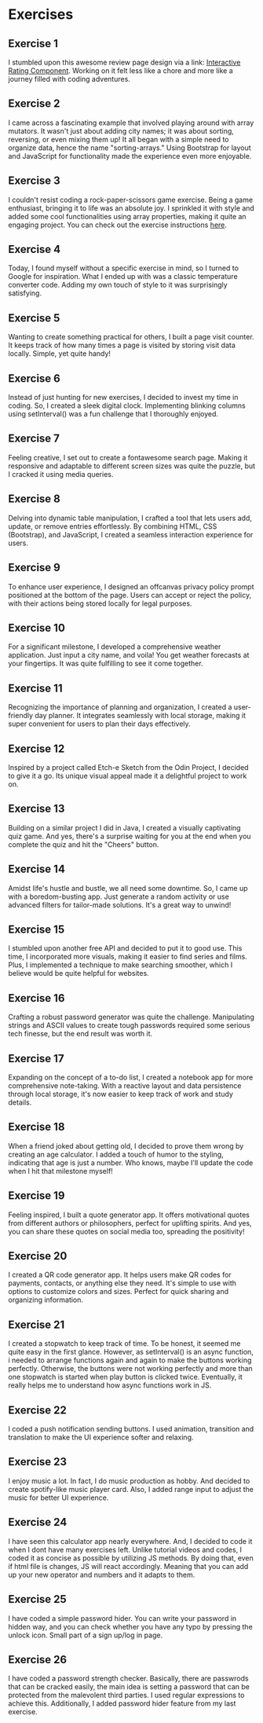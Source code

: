 # Exercises

## Exercise 1
I stumbled upon this awesome review page design via a link: [Interactive Rating Component](https://www.frontendmentor.io/challenges/interactive-rating-component-koxpeBUmI/hub). Working on it felt less like a chore and more like a journey filled with coding adventures.

## Exercise 2
I came across a fascinating example that involved playing around with array mutators. It wasn't just about adding city names; it was about sorting, reversing, or even mixing them up! It all began with a simple need to organize data, hence the name "sorting-arrays." Using Bootstrap for layout and JavaScript for functionality made the experience even more enjoyable.

## Exercise 3
I couldn't resist coding a rock-paper-scissors game exercise. Being a game enthusiast, bringing it to life was an absolute joy. I sprinkled it with style and added some cool functionalities using array properties, making it quite an engaging project. You can check out the exercise instructions [here](https://www.theodinproject.com/lessons/foundations-rock-paper-scissors).

## Exercise 4
Today, I found myself without a specific exercise in mind, so I turned to Google for inspiration. What I ended up with was a classic temperature converter code. Adding my own touch of style to it was surprisingly satisfying.

## Exercise 5
Wanting to create something practical for others, I built a page visit counter. It keeps track of how many times a page is visited by storing visit data locally. Simple, yet quite handy!

## Exercise 6
Instead of just hunting for new exercises, I decided to invest my time in coding. So, I created a sleek digital clock. Implementing blinking columns using setInterval() was a fun challenge that I thoroughly enjoyed.

## Exercise 7
Feeling creative, I set out to create a fontawesome search page. Making it responsive and adaptable to different screen sizes was quite the puzzle, but I cracked it using media queries.

## Exercise 8
Delving into dynamic table manipulation, I crafted a tool that lets users add, update, or remove entries effortlessly. By combining HTML, CSS (Bootstrap), and JavaScript, I created a seamless interaction experience for users.

## Exercise 9
To enhance user experience, I designed an offcanvas privacy policy prompt positioned at the bottom of the page. Users can accept or reject the policy, with their actions being stored locally for legal purposes.

## Exercise 10
For a significant milestone, I developed a comprehensive weather application. Just input a city name, and voila! You get weather forecasts at your fingertips. It was quite fulfilling to see it come together.

## Exercise 11
Recognizing the importance of planning and organization, I created a user-friendly day planner. It integrates seamlessly with local storage, making it super convenient for users to plan their days effectively.

## Exercise 12
Inspired by a project called Etch-e Sketch from the Odin Project, I decided to give it a go. Its unique visual appeal made it a delightful project to work on.

## Exercise 13
Building on a similar project I did in Java, I created a visually captivating quiz game. And yes, there's a surprise waiting for you at the end when you complete the quiz and hit the "Cheers" button.

## Exercise 14
Amidst life's hustle and bustle, we all need some downtime. So, I came up with a boredom-busting app. Just generate a random activity or use advanced filters for tailor-made solutions. It's a great way to unwind!

## Exercise 15
I stumbled upon another free API and decided to put it to good use. This time, I incorporated more visuals, making it easier to find series and films. Plus, I implemented a technique to make searching smoother, which I believe would be quite helpful for websites.

## Exercise 16
Crafting a robust password generator was quite the challenge. Manipulating strings and ASCII values to create tough passwords required some serious tech finesse, but the end result was worth it.

## Exercise 17
Expanding on the concept of a to-do list, I created a notebook app for more comprehensive note-taking. With a reactive layout and data persistence through local storage, it's now easier to keep track of work and study details.

## Exercise 18
When a friend joked about getting old, I decided to prove them wrong by creating an age calculator. I added a touch of humor to the styling, indicating that age is just a number. Who knows, maybe I'll update the code when I hit that milestone myself!

## Exercise 19
Feeling inspired, I built a quote generator app. It offers motivational quotes from different authors or philosophers, perfect for uplifting spirits. And yes, you can share these quotes on social media too, spreading the positivity!

## Exercise 20
I created a QR code generator app. It helps users make QR codes for payments, contacts, or anything else they need. It's simple to use with options to customize colors and sizes. Perfect for quick sharing and organizing information.

## Exercise 21
I created a stopwatch to keep track of time. To be honest, it seemed me quite easy in the first glance. However, as setInterval() is an async function, i needed to arrange functions again and again to make the buttons working perfectly. Otherwise, the buttons were not working perfectly and more than one stopwatch is started when play button is clicked twice. Eventually, it really helps me to understand how async functions work in JS. 

## Exercise 22
I coded a push notification sending buttons. I used animation, transition and translation to make the UI experience softer and relaxing. 

## Exercise 23
I enjoy music a lot. In fact, I do music production as hobby. And decided to create spotify-like music player card. Also, I added range input to adjust the music for better UI experience.

## Exercise 24
I have seen this calculator app nearly everywhere. And, I decided to code it when I dont have many exercises left. Unlike tutorial videos and codes, I coded it as concise as possible by utilizing JS methods. By doing that, even if html file is changes, JS will react accordingly. Meaning that you can add up your new operator and numbers and it adapts to them.

## Exercise 25
I have coded a simple password hider. You can write your password in hidden way, and you can check whether you have any typo by pressing the unlock icon. Small part of a sign up/log in page.

## Exercise 26
I have coded a password strength checker. Basically, there are passwrods that can be cracked easily, the main idea is setting a password that can be protected from the malevolent third parties. I used regular expressions to achieve this. Additionally, I added password hider feature from my last exercise.
